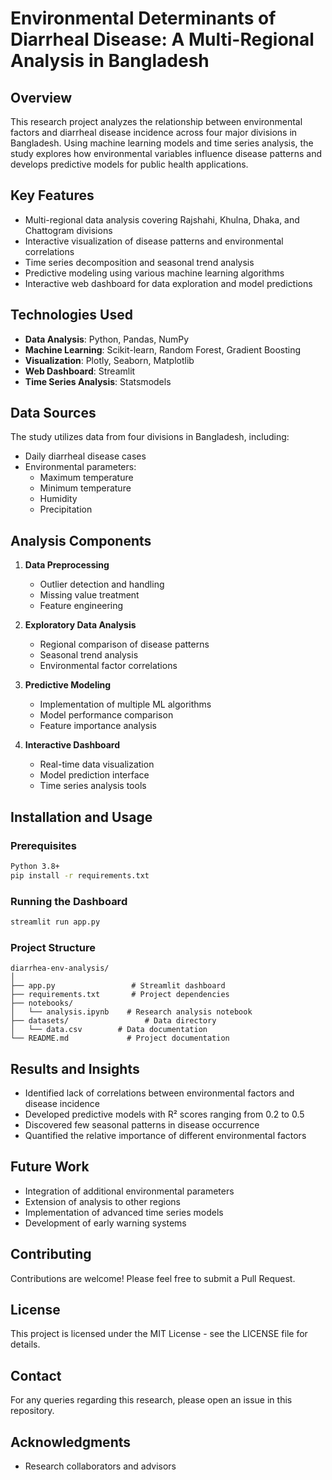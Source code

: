 # Environmental Determinants of Diarrheal Disease: A Multi-Regional Analysis in Bangladesh

## Overview
This research project analyzes the relationship between environmental factors and diarrheal disease incidence across four major divisions in Bangladesh. Using machine learning models and time series analysis, the study explores how environmental variables influence disease patterns and develops predictive models for public health applications.

## Key Features
- Multi-regional data analysis covering Rajshahi, Khulna, Dhaka, and Chattogram divisions
- Interactive visualization of disease patterns and environmental correlations
- Time series decomposition and seasonal trend analysis
- Predictive modeling using various machine learning algorithms
- Interactive web dashboard for data exploration and model predictions

## Technologies Used
- **Data Analysis**: Python, Pandas, NumPy
- **Machine Learning**: Scikit-learn, Random Forest, Gradient Boosting
- **Visualization**: Plotly, Seaborn, Matplotlib
- **Web Dashboard**: Streamlit
- **Time Series Analysis**: Statsmodels

## Data Sources
The study utilizes data from four divisions in Bangladesh, including:
- Daily diarrheal disease cases
- Environmental parameters:
  - Maximum temperature
  - Minimum temperature
  - Humidity
  - Precipitation

## Analysis Components
1. **Data Preprocessing**
   - Outlier detection and handling
   - Missing value treatment
   - Feature engineering

2. **Exploratory Data Analysis**
   - Regional comparison of disease patterns
   - Seasonal trend analysis
   - Environmental factor correlations

3. **Predictive Modeling**
   - Implementation of multiple ML algorithms
   - Model performance comparison
   - Feature importance analysis

4. **Interactive Dashboard**
   - Real-time data visualization
   - Model prediction interface
   - Time series analysis tools

## Installation and Usage

### Prerequisites
```bash
Python 3.8+
pip install -r requirements.txt
```

### Running the Dashboard
```bash
streamlit run app.py
```

### Project Structure
```
diarrhea-env-analysis/
│
├── app.py                 # Streamlit dashboard
├── requirements.txt       # Project dependencies
├── notebooks/            
│   └── analysis.ipynb    # Research analysis notebook
├── datasets/                 # Data directory
│   └── data.csv        # Data documentation
└── README.md             # Project documentation
```

## Results and Insights
- Identified lack of correlations between environmental factors and disease incidence
- Developed predictive models with R² scores ranging from 0.2 to 0.5
- Discovered few seasonal patterns in disease occurrence
- Quantified the relative importance of different environmental factors

## Future Work
- Integration of additional environmental parameters
- Extension of analysis to other regions
- Implementation of advanced time series models
- Development of early warning systems

## Contributing
Contributions are welcome! Please feel free to submit a Pull Request.

## License
This project is licensed under the MIT License - see the LICENSE file for details.

## Contact
For any queries regarding this research, please open an issue in this repository.

## Acknowledgments
- Research collaborators and advisors